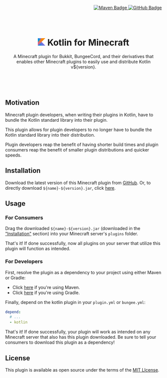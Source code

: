 <p align="right">
  <a href="https://search.maven.org/artifact/dev.aetherite/kotlin/${version}/jar">
    <img src="https://img.shields.io/maven-central/v/dev.aetherite/kotlin?logo=Apache&style=flat-square&label=release" alt="Maven Badge">
  </a>
  <a href="https://github.com/aetherite-dev/kotlin/releases/v${version}">
    <img src="https://img.shields.io/github/v/release/aetherite-dev/kotlin?logo=GitHub&style=flat-square" alt="GitHub Badge">
  </a>
</p>

<br>
<br>

<h1 align="center"><img src="https://github.com/aetherite-dev/kotlin/blob/main/docs/assets/logo.svg" width=24> Kotlin for Minecraft</h1>

<p align="center">A Minecraft plugin for Bukkit, BungeeCord, and their derivatives that enables other Minecraft plugins to easily use and distribute Kotlin v${version}.</p>

<br>
<br>
<br>

## Motivation

Minecraft plugin developers, when writing their plugins in Kotlin, have to bundle the Kotlin standard library into their plugin.

This plugin allows for plugin developers to no longer have to bundle the Kotlin standard library into their distribution.

Plugin developers reap the benefit of having shorter build times and plugin consumers reap the benefit of smaller plugin distributions and quicker speeds.

## Installation

[github-release-url]: https://github.com/aetherite-dev/kotlin/releases/v${version}
[jar-url]: https://github.com/aetherite-dev/kotlin/releases/download/v${version}/${name}-${version}.jar

Download the latest version of this Minecraft plugin from [GitHub][github-release-url]. Or, to directly download `${name}-${version}.jar`, click [here][jar-url].

## Usage

### For Consumers

Drag the downloaded `${name}-${version}.jar` (downloaded in the ["Installation"](#installation) section) into your Minecraft server's `plugins` folder.

That's it! If done successfully, now all plugins on your server that utilize this plugin will function as intended.

### For Developers

[using-maven]: https://github.com/aetherite-dev/kotlin/blob/main/docs/generated/using-maven.md
[using-gradle]: https://github.com/aetherite-dev/kotlin/blob/main/docs/generated/using-gradle.md

First, resolve the plugin as a dependency to your project using either Maven or Gradle:

- Click [here][using-maven] if you're using Maven.
- Click [here][using-gradle] if you're using Gradle.

Finally, depend on the kotlin plugin in your `plugin.yml` or `bungee.yml`:

```yml
depend:
  # ...
  - kotlin
```

That's it! If done successfully, your plugin will work as intended on any Minecraft server that also has this plugin downloaded. Be sure to tell your consumers to download this plugin as a dependency!

## License

[license-url]: https://github.com/aetherite-dev/kotlin/blob/main/LICENSE.md

This plugin is available as open source under the terms of the [MIT LIcense][license-url].
